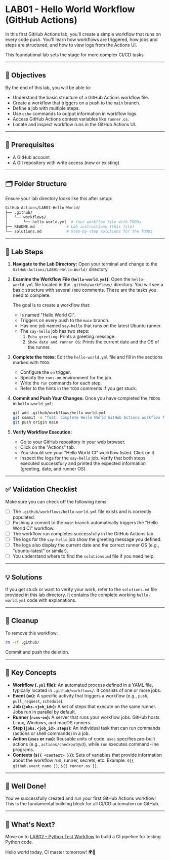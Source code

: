 # LAB01 - Hello World Workflow (GitHub Actions)

In this first GitHub Actions lab, you'll create a simple workflow that runs on every code push. You'll learn how workflows are triggered, how jobs and steps are structured, and how to view logs from the Actions UI.

This foundational lab sets the stage for more complex CI/CD tasks.

---

## 🎯 Objectives

By the end of this lab, you will be able to:
- Understand the basic structure of a GitHub Actions workflow file.
- Create a workflow that triggers on a push to the `main` branch.
- Define a job with multiple steps.
- Use `echo` commands to output information in workflow logs.
- Access GitHub Actions context variables like `runner.os`.
- Locate and inspect workflow runs in the GitHub Actions UI.

---

## 🧰 Prerequisites

- A GitHub account
- A Git repository with write access (new or existing)

---

## 🗂️ Folder Structure

Ensure your lab directory looks like this after setup:

```bash
GitHub-Actions/LAB01-Hello-World/
├── .github/
│   └── workflows/
│       └── hello-world.yml  # Your workflow file with TODOs
├── README.md              # Lab instructions (this file)
└── solutions.md           # Step-by-step solutions for the TODOs
```

---

## 🚀 Lab Steps

1.  **Navigate to the Lab Directory:**
    Open your terminal and change to the `GitHub-Actions/LAB01-Hello-World/` directory.

2.  **Examine the Workflow File (`hello-world.yml`):**
    Open the `hello-world.yml` file located in the `.github/workflows/` directory.
    You will see a basic structure with several `TODO` comments. These are the tasks you need to complete.

    The goal is to create a workflow that:
    *   Is named "Hello World CI".
    *   Triggers on every push to the `main` branch.
    *   Has one job named `say-hello` that runs on the latest Ubuntu runner.
    *   The `say-hello` job has two steps:
        1.  `Echo greeting`: Prints a greeting message.
        2.  `Show date and runner OS`: Prints the current date and the OS of the runner.

3.  **Complete the `TODO`s:**
    Edit the `hello-world.yml` file and fill in the sections marked with `TODO`. 
    *   Configure the `on` trigger.
    *   Specify the `runs-on` environment for the job.
    *   Write the `run` commands for each step.
    *   Refer to the hints in the `TODO` comments if you get stuck.

4.  **Commit and Push Your Changes:**
    Once you have completed the `TODO`s in `hello-world.yml`:
    ```bash
    git add .github/workflows/hello-world.yml
    git commit -m "feat: Complete Hello World GitHub Actions workflow for LAB01"
    git push origin main
    ```

5.  **Verify Workflow Execution:**
    *   Go to your GitHub repository in your web browser.
    *   Click on the "Actions" tab.
    *   You should see your "Hello World CI" workflow listed. Click on it.
    *   Inspect the logs for the `say-hello` job. Verify that both steps executed successfully and printed the expected information (greeting, date, and runner OS).

---

## ✅ Validation Checklist

Make sure you can check off the following items:

- [ ] The `.github/workflows/hello-world.yml` file exists and is correctly populated.
- [ ] Pushing a commit to the `main` branch automatically triggers the "Hello World CI" workflow.
- [ ] The workflow run completes successfully in the GitHub Actions tab.
- [ ] The logs for the `say-hello` job show the greeting message you defined.
- [ ] The logs also display the current date and the correct runner OS (e.g., "ubuntu-latest" or similar).
- [ ] You understand where to find the `solutions.md` file if you need help.

---

## 💡 Solutions

If you get stuck or want to verify your work, refer to the `solutions.md` file provided in this lab directory. It contains the complete working `hello-world.yml` code with explanations.

---

## 🧹 Cleanup
To remove this workflow:
```bash
rm -rf .github/
```
Commit and push the deletion.

---

## 🧠 Key Concepts

-   **Workflow (`.yml` file):** An automated process defined in a YAML file, typically located in `.github/workflows/`. It consists of one or more jobs.
-   **Event (`on`):** A specific activity that triggers a workflow (e.g., `push`, `pull_request`, `schedule`).
-   **Job (`jobs.<job_id>`):** A set of steps that execute on the same runner. Jobs run in parallel by default.
-   **Runner (`runs-on`):** A server that runs your workflow jobs. GitHub hosts Linux, Windows, and macOS runners.
-   **Step (`jobs.<job_id>.steps`):** An individual task that can run commands (actions or shell commands) in a job.
-   **Action (`uses` or `run`):** Reusable units of code. `uses` specifies pre-built actions (e.g., `actions/checkout@v3`), while `run` executes command-line programs.
-   **Contexts (`${{ <context> }}`):** Sets of variables that provide information about the workflow run, runner, secrets, etc. Example: `${{ github.event_name }}`, `${{ runner.os }}`.

---

## 🌟 Well Done!

You've successfully created and run your first GitHub Actions workflow! This is the fundamental building block for all CI/CD automation on GitHub.

---

## 🔁 What's Next?
Move on to [LAB02 - Python Test Workflow](../LAB02-Python-Test-Workflow/) to build a CI pipeline for testing Python code.

Hello world today, CI master tomorrow! 🌍🚀